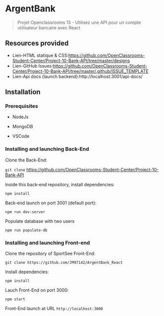 # ArgentBank
> Projet Openclassrooms 13 - Utilisez une API pour un compte utilisateur bancaire avec React

## Resources provided

- Lien-HTML statique & CSS:https://github.com/OpenClassrooms-Student-Center/Project-10-Bank-API/tree/master/designs
- Lien-GitHub Issues:https://github.com/OpenClassrooms-Student-Center/Project-10-Bank-API/tree/master/.github/ISSUE_TEMPLATE
- Lien-Api docs (launch backend):http://localhost:3001/api-docs/

## Installation

### Prerequisites

- NodeJs

- MongoDB

- VSCode

### Installing and launching Back-End

Clone the Back-End:

`git clone` https://github.com/OpenClassrooms-Student-Center/Project-10-Bank-API

Inside this back-end repository, install dependencies:

`npm install`

Back-end launch on port 3001 (default port):

`npm run dev:server`

Populate database with two users

`npm run populate-db`

### Installing and launching Front-end

Clone the repository of SportSee Front-End:

`git clone https://github.com/JM97142/ArgentBank_React`

Install dependencies:

`npm install`

Lauch Front-End on port 3000:

`npm start`

Front-End launch at URL `http://localhost:3000`